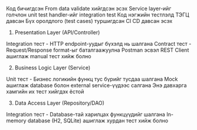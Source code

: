 Код бичигдсэн
From data validate хийгдсэн эсэх
Service layer-ийг голчлон unit test
handler-ийг integration test 
Код нэгжийн тестлэлд ТЭГЦ давсан
Бүх оролдлого (test cases) туршигдсан
CI CD давсан эсэх



1. Presentation Layer (API/Controller)

Integration тест - HTTP endpoint-уудыг бүхэлд нь шалгана
Contract тест - Request/Response format-ыг баталгаажуулна
Postman эсвэл REST Client ашиглаж manual тест хийж болно

2. Business Logic Layer (Service)

Unit тест - Бизнес логикийн функц тус бүрийг тусдаа шалгана
Mock ашиглаж database болон external service-үүдээс салгана
Энэ давхарга хамгийн их тест хийгдэх ёстой

3. Data Access Layer (Repository/DAO)

Integration тест - Database-тай харилцах функцүүдийг шалгана
In-memory database (H2, SQLite) ашиглаж хурдан тест хийж болно